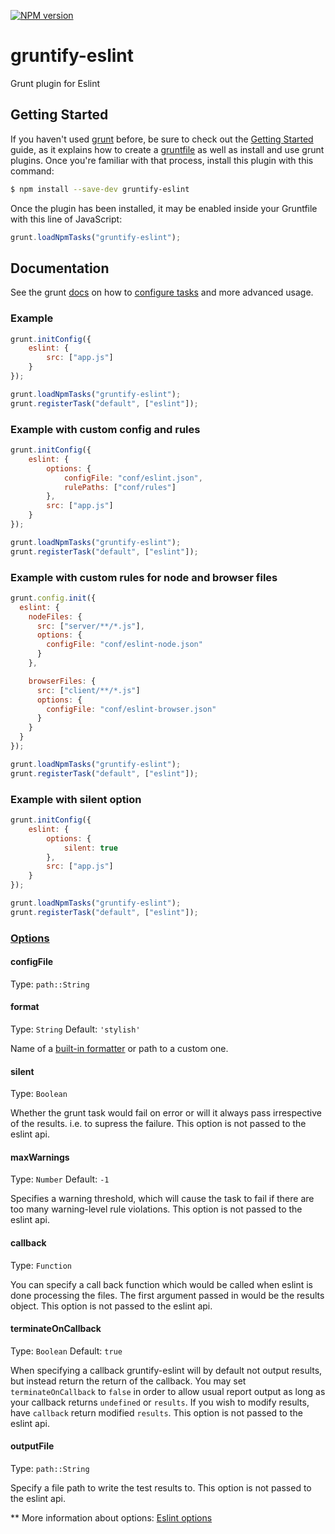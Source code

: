 [![NPM version](https://badge.fury.io/js/gruntify-eslint.svg)](http://badge.fury.io/js/gruntify-eslint)

gruntify-eslint
====================

Grunt plugin for Eslint

## Getting Started

If you haven't used [grunt][] before, be sure to check out the [Getting Started][] guide, as it explains how to create a [gruntfile][Getting Started] as well as install and use grunt plugins. Once you're familiar with that process, install this plugin with this command:

```bash
$ npm install --save-dev gruntify-eslint
```

Once the plugin has been installed, it may be enabled inside your Gruntfile with this line of JavaScript:

```js
grunt.loadNpmTasks("gruntify-eslint");
```

[grunt]: http://gruntjs.com
[Getting Started]: https://github.com/gruntjs/grunt/wiki/Getting-started


## Documentation

See the grunt [docs](https://github.com/gruntjs/grunt/wiki) on how to [configure tasks](https://github.com/gruntjs/grunt/wiki/Configuring-tasks) and more advanced usage.

### Example

```js
grunt.initConfig({
	eslint: {
		src: ["app.js"]
	}
});

grunt.loadNpmTasks("gruntify-eslint");
grunt.registerTask("default", ["eslint"]);
```

### Example with custom config and rules

```js
grunt.initConfig({
	eslint: {
		options: {
			configFile: "conf/eslint.json",
			rulePaths: ["conf/rules"]
		},
		src: ["app.js"]
	}
});

grunt.loadNpmTasks("gruntify-eslint");
grunt.registerTask("default", ["eslint"]);
```

### Example with custom rules for node and browser files

```js
grunt.config.init({
  eslint: {
    nodeFiles: {
      src: ["server/**/*.js"],
      options: {
        configFile: "conf/eslint-node.json"
      }
    },

    browserFiles: {
      src: ["client/**/*.js"]
      options: {
        configFile: "conf/eslint-browser.json"
      }
    }
  }
});

grunt.loadNpmTasks("gruntify-eslint");
grunt.registerTask("default", ["eslint"]);
```

### Example with silent option

```js
grunt.initConfig({
	eslint: {
		options: {
			silent: true
		},
		src: ["app.js"]
	}
});

grunt.loadNpmTasks("gruntify-eslint");
grunt.registerTask("default", ["eslint"]);
```


### [Options](http://eslint.org/docs/developer-guide/nodejs-api#cliengine)

#### configFile

Type: `path::String`

#### format

Type: `String`
Default: `'stylish'`

Name of a [built-in formatter](https://github.com/nzakas/eslint/tree/master/lib/formatters) or path to a custom one.

#### silent

Type: `Boolean`

Whether the grunt task would fail on error or will it always pass irrespective of the results.
i.e. to supress the failure.
This option is not passed to the eslint api.

#### maxWarnings

Type: `Number`
Default: `-1`

Specifies a warning threshold, which will cause the task to fail if there are too many warning-level rule violations.
This option is not passed to the eslint api.

#### callback

Type: `Function`

You can specify a call back function which would be called when eslint is done processing the files. The first argument passed in would be the results object.
This option is not passed to the eslint api.

#### terminateOnCallback

Type: `Boolean`
Default: `true`

When specifying a callback gruntify-eslint will by default not output results, but instead return the return of the callback. 
You may set `terminateOnCallback` to `false` in order to allow usual report output as long as your callback returns `undefined` or `results`.
If you wish to modify results, have `callback` return modified `results`.
This option is not passed to the eslint api.

#### outputFile

Type: `path::String`

Specify a file path to write the test results to. This option is not passed to the eslint api.

** More information about options: [Eslint options]

[Eslint options]: http://eslint.org/docs/developer-guide/nodejs-api#cliengine

